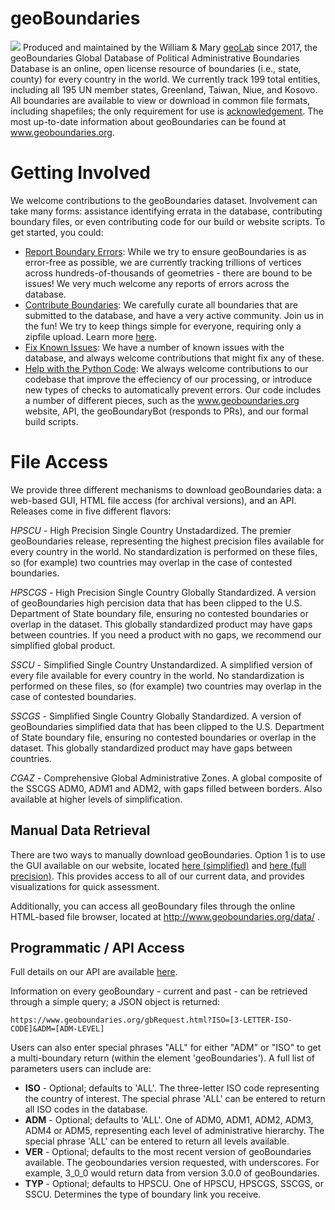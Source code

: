 # geoBoundaries

![](https://www.geoboundaries.org/images/pic11.jpg)
Produced and maintained by the William & Mary [geoLab](http://geolab.wm.edu/) since 2017, the geoBoundaries Global Database of Political Administrative Boundaries Database is an online, open license resource of boundaries (i.e., state, county) for every country in the world. We currently track 199 total entities, including all 195 UN member states, Greenland, Taiwan, Niue, and Kosovo. All boundaries are available to view or download in common file formats, including shapefiles; the only requirement for use is [acknowledgement](https://www.geoboundaries.org/index.html#citation). The most up-to-date information about geoBoundaries can be found at www.geoboundaries.org.

# Getting Involved
We welcome contributions to the geoBoundaries dataset.  Involvement can take many forms: assistance identifying errata in the database, contributing boundary files, or even contributing code for our build or website scripts.  To get started, you could:
- [Report Boundary Errors](https://github.com/wmgeolab/geoBoundaries/issues/new?assignees=&labels=&template=boundary-errata.md&title=%5BBOUNDARY+ERRATA%5D): While we try to ensure geoBoundaries is as error-free as possible, we are currently tracking trillions of vertices across hundreds-of-thousands of geometries - there are bound to be issues!  We very much welcome any reports of errors across the database.
- [Contribute Boundaries](https://github.com/wmgeolab/geoBoundaries/blob/main/CONTRIBUTING.md): We carefully curate all boundaries that are submitted to the database, and have a very active community.  Join us in the fun!  We try to keep things simple for everyone, requiring only a zipfile upload.  Learn more [here](https://github.com/wmgeolab/geoBoundaries/blob/main/CONTRIBUTING.md).
- [Fix Known Issues](https://github.com/wmgeolab/geoBoundaries/issues): We have a number of known issues with the database, and always welcome contributions that might fix any of these.  
- [Help with the Python Code](https://github.com/wmgeolab/geoBoundaryBot): We always welcome contributions to our codebase that improve the effeciency of our processing, or introduce new types of checks to automatically prevent errors.  Our code includes a number of different pieces, such as the www.geoboundaries.org website, API, the geoBoundaryBot (responds to PRs), and our formal build scripts.


# File Access

We provide three different mechanisms to download geoBoundaries data: a web-based GUI, HTML file access (for archival versions), and an API. Releases come in five different flavors:

_HPSCU_  - High Precision Single Country Unstadardized. The premier geoBoundaries release, representing the highest precision files available for every country in the world. No standardization is performed on these files, so (for example) two countries may overlap in the case of contested boundaries.

_HPSCGS_  - High Precision Single Country Globally Standardized. A version of geoBoundaries high percision data that has been clipped to the U.S. Department of State boundary file, ensuring no contested boundaries or overlap in the dataset. This globally standardized product may have gaps between countries. If you need a product with no gaps, we recommend our simplified global product.

_SSCU_  - Simplified Single Country Unstandardized. A simplified version of every file available for every country in the world. No standardization is performed on these files, so (for example) two countries may overlap in the case of contested boundaries.

_SSCGS_  - Simplified Single Country Globally Standardized. A version of geoBoundaries simplified data that has been clipped to the U.S. Department of State boundary file, ensuring no contested boundaries or overlap in the dataset. This globally standardized product may have gaps between countries.

_CGAZ_  - Comprehensive Global Administrative Zones. A global composite of the SSCGS ADM0, ADM1 and ADM2, with gaps filled between borders.  Also available at higher levels of simplification.

## Manual Data Retrieval

There are two ways to manually download geoBoundaries.  Option 1 is to use the GUI available on our website, located [here (simplified)](https://www.geoboundaries.org/downloadSimple.html) and [here (full precision)](https://www.geoboundaries.org/downloadFull.html).  This provides access to all of our current data, and provides visualizations for quick assessment.  

Additionally, you can access all geoBoundary files through the online HTML-based file browser, located at http://www.geoboundaries.org/data/ .  

## Programmatic / API Access
Full details on our API are available [here](https://www.geoboundaries.org/api.html).  

Information on every geoBoundary - current and past - can be retrieved through a simple query; a JSON object is returned:

```
https://www.geoboundaries.org/gbRequest.html?ISO=[3-LETTER-ISO-CODE]&ADM=[ADM-LEVEL]
```

Users can also enter special phrases "ALL" for either "ADM" or "ISO" to get a multi-boundary return (within the element 'geoBoundaries'). A full list of parameters users can include are:

-   **ISO**  - Optional; defaults to 'ALL'. The three-letter ISO code representing the country of interest. The special phrase 'ALL' can be entered to return all ISO codes in the database.
-   **ADM**  - Optional; defaults to 'ALL'. One of ADM0, ADM1, ADM2, ADM3, ADM4 or ADM5, representing each level of administrative hierarchy. The special phrase 'ALL' can be entered to return all levels available.
-   **VER**  - Optional; defaults to the most recent version of geoBoundaries available. The geoboundaries version requested, with underscores. For example, 3_0_0 would return data from version 3.0.0 of geoBoundaries.
-   **TYP**  - Optional; defaults to HPSCU. One of HPSCU, HPSCGS, SSCGS, or SSCU. Determines the type of boundary link you receive.


